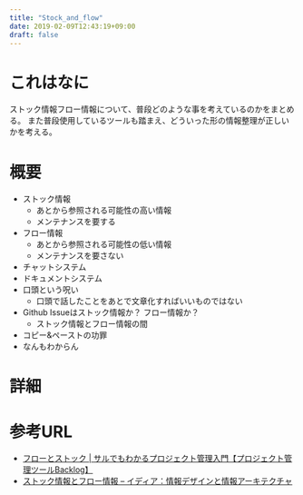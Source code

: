 ```yaml
---
title: "Stock_and_flow"
date: 2019-02-09T12:43:19+09:00
draft: false
---
```


# これはなに
ストック情報フロー情報について、普段どのような事を考えているのかをまとめる。
また普段使用しているツールも踏まえ、どういった形の情報整理が正しいかを考える。

# 概要
- ストック情報
  - あとから参照される可能性の高い情報
  - メンテナンスを要する
- フロー情報
  - あとから参照される可能性の低い情報
  - メンテナンスを要さない
- チャットシステム
- ドキュメントシステム
- 口頭という呪い
  - 口頭で話したことをあとで文章化すればいいものではない
- Github Issueはストック情報か？ フロー情報か？
  - ストック情報とフロー情報の間
- コピー&ペーストの功罪
- なんもわからん

# 詳細

# 参考URL
- [フローとストック | サルでもわかるプロジェクト管理入門【プロジェクト管理ツールBacklog】](https://backlog.com/ja/project-management-guide/practice/practice5/practice5_3)
- [ストック情報とフロー情報 – イディア：情報デザインと情報アーキテクチャ](https://www.idia.jp/report/stock-and-flow-information/)
